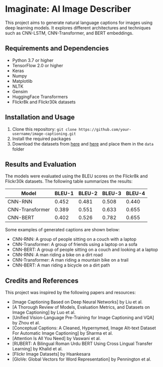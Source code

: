 # Imaginate: AI Image Describer

This project aims to generate natural language captions for images using deep learning models. It explores different architectures and techniques such as CNN-LSTM, CNN-Transformer, and BERT embeddings.

## Requirements and Dependencies
- Python 3.7 or higher
- TensorFlow 2.0 or higher
- Keras
- Numpy
- Matplotlib
- NLTK
- Gensim
- HuggingFace Transformers
- Flickr8k and Flickr30k datasets

## Installation and Usage
1. Clone this repository: `git clone https://github.com/your-username/image-captioning.git`
2. Install the required packages
3. Download the datasets from [here](https://www.kaggle.com/datasets/adityajn105/flickr8k) and [here](https://www.kaggle.com/datasets/adityajn105/flickr30k) and place them in the `data` folder


## Results and Evaluation
The models were evaluated using the BLEU scores on the Flickr8k and Flickr30k datasets. The following table summarizes the results:

| Model           | BLEU-1 | BLEU-2 | BLEU-3 | BLEU-4 |
|-----------------|--------|--------|--------|--------|
| CNN-RNN         | 0.452  | 0.481  | 0.508  | 0.440  |
| CNN-Transformer | 0.389  | 0.551  | 0.633  | 0.655  |
| CNN-BERT        | 0.402  | 0.526  | 0.782  | 0.655  |

Some examples of generated captions are shown below:

- CNN-RNN: A group of people sitting on a couch with a laptop
- CNN-Transformer: A group of friends using a laptop on a sofa
- CNN-BERT: A group of people sitting on a couch and looking at a laptop
- CNN-RNN: A man riding a bike on a dirt road
- CNN-Transformer: A man riding a mountain bike on a trail
- CNN-BERT: A man riding a bicycle on a dirt path

## Credits and References
This project was inspired by the following papers and resources:
- [Image Captioning Based on Deep Neural Networks] by Liu et al.
- [A Thorough Review of Models, Evaluation Metrics, and Datasets on Image Captioning] by Luo et al.
- [Unified Vision-Language Pre-Training for Image Captioning and VQA] by Zhou et al.
- [Conceptual Captions: A Cleaned, Hypernymed, Image Alt-text Dataset For Automatic Image Captioning] by Sharma et al.
- [Attention Is All You Need] by Vaswani et al.
- [RUBERT: A Bilingual Roman Urdu BERT Using Cross Lingual Transfer Learning] by Khalid et al.
- [Flickr Image Datasets] by Hsankesara
- [GloVe: Global Vectors for Word Representation] by Pennington et al.
